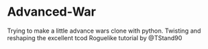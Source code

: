 # Advanced-War
Trying to make a little advance wars clone with python.
Twisting and reshaping the excellent tcod Roguelike tutorial by @TStand90
